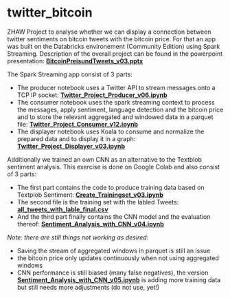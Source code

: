# twitter_bitcoin

ZHAW Project to analyse whether we can display a connection between twitter sentiments on bitcoin tweets with the bitcoin price. For that an app was built on the Databricks environement (Community Edition) using Spark Streaming. Description of the overall project can be found in the powerpoint presentation: [**BitcoinPreisundTweets_v03.pptx**](https://github.com/alexweltgeist/twitter_bitcoin/blob/main/BitcoinPreisundTweets_v03.pptx)

The Spark Streaming app consist of 3 parts:
* The producer notebook uses a Twitter API to stream messages onto a TCP IP socket: [**Twitter_Project_Producer_v06.ipynb**](https://github.com/alexweltgeist/twitter_bitcoin/blob/main/Twitter_Project_Producer_v06.ipynb)
* The consumer notebook uses the spark streaming context to process the messages, apply sentiment, language detection and the bitcoin price and to store the relevant aggregated and windowed data in a parquet file: [**Twitter_Project_Consumer_v12.ipynb**](https://github.com/alexweltgeist/twitter_bitcoin/blob/main/Twitter_Project_Consumer_v12.ipynb)
* The displayer notebook uses Koala to consume and normalize the prepared data and to display it in a graph: [**Twitter_Project_Displayer_v03.ipynb**](https://github.com/alexweltgeist/twitter_bitcoin/blob/main/Twitter_Project_Displayer_v03.ipynb)

Additionally we trained an own CNN as an alternative to the Textblob sentiment analysis. This exercise is done on Google Colab and also consist of 3 parts:
* The first part contains the code to produce training data based on Textplob Sentiment: [**Create_Trainingset_v03.ipynb**](https://github.com/alexweltgeist/twitter_bitcoin/blob/main/Create_Trainingset_v03.ipynb) 
* The second file is the training set with the labled Tweets: [**all_tweets_with_lable_final.csv**](https://github.com/alexweltgeist/twitter_bitcoin/blob/main/all_tweets_with_lable_final.csv)
* And the third part finally contains the CNN model and the evaluation thereof: [**Sentiment_Analysis_with_CNN_v04.ipynb**](https://github.com/alexweltgeist/twitter_bitcoin/blob/main/Sentiment_Analysis_with_CNN_v04.ipynb)


*Note: there are still things not working as desired:*
* Saving the stream of aggregated windows in parquet is still an issue
* the bitcoin price only updates continuously when not using aggregated windows
* CNN performance is still biased (many false negatives), the version [**Sentiment_Analysis_with_CNN_v05.ipynb**](https://github.com/alexweltgeist/twitter_bitcoin/blob/main/Sentiment_Analysis_with_CNN_v05.ipynbx) is adding more training data but still needs more adjustments (do not use, yet!)

